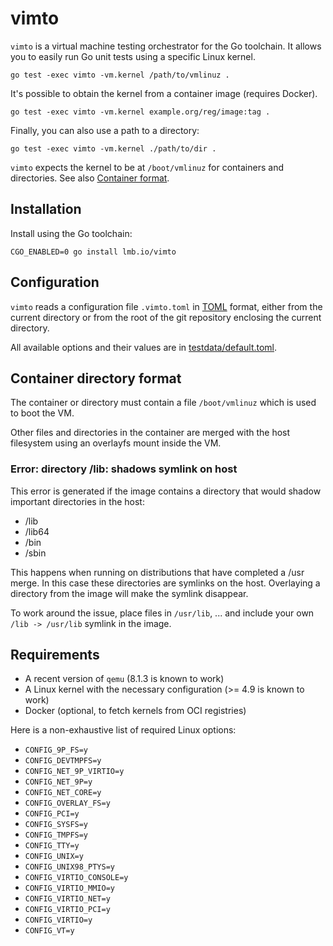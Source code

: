 # vimto

`vimto` is a virtual machine testing orchestrator for the Go toolchain. It allows you to easily run Go unit tests using a specific Linux kernel.

```shell
go test -exec vimto -vm.kernel /path/to/vmlinuz .
```

It's possible to obtain the kernel from a container image (requires Docker).

```shell
go test -exec vimto -vm.kernel example.org/reg/image:tag .
```

Finally, you can also use a path to a directory:

```shell
go test -exec vimto -vm.kernel ./path/to/dir .
```

`vimto` expects the kernel to be at `/boot/vmlinuz` for containers and directories.
See also [Container format](#container-format).

## Installation

Install using the Go toolchain:

```shell
CGO_ENABLED=0 go install lmb.io/vimto
```

## Configuration

`vimto` reads a configuration file `.vimto.toml` in [TOML] format, either from the current directory or from the root of the git repository enclosing the current directory.

All available options and their values are in [testdata/default.toml](./testdata/default.toml).

## Container directory format

The container or directory must contain a file `/boot/vmlinuz` which is used to boot the VM.

Other files and directories in the container are merged with the host filesystem
using an overlayfs mount inside the VM.

### Error: directory /lib: shadows symlink on host

This error is generated if the image contains a directory that would shadow
important directories in the host:

* /lib
* /lib64
* /bin
* /sbin

This happens when running on distributions that have completed a /usr merge. In
this case these directories are symlinks on the host. Overlaying a directory from
the image will make the symlink disappear.

To work around the issue, place files in `/usr/lib`, ... and include your own
`/lib -> /usr/lib` symlink in the image.

## Requirements

* A recent version of `qemu` (8.1.3 is known to work)
* A Linux kernel with the necessary configuration (>= 4.9 is known to work)
* Docker (optional, to fetch kernels from OCI registries)

Here is a non-exhaustive list of required Linux options:

* `CONFIG_9P_FS=y`
* `CONFIG_DEVTMPFS=y`
* `CONFIG_NET_9P_VIRTIO=y`
* `CONFIG_NET_9P=y`
* `CONFIG_NET_CORE=y`
* `CONFIG_OVERLAY_FS=y`
* `CONFIG_PCI=y`
* `CONFIG_SYSFS=y`
* `CONFIG_TMPFS=y`
* `CONFIG_TTY=y`
* `CONFIG_UNIX=y`
* `CONFIG_UNIX98_PTYS=y`
* `CONFIG_VIRTIO_CONSOLE=y`
* `CONFIG_VIRTIO_MMIO=y`
* `CONFIG_VIRTIO_NET=y`
* `CONFIG_VIRTIO_PCI=y`
* `CONFIG_VIRTIO=y`
* `CONFIG_VT=y`

[TOML]: https://toml.io/en/v1.0.0